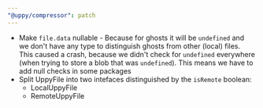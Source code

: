 ```yaml
---
"@uppy/compressor": patch
---
```


- Make `file.data` nullable - Because for ghosts it will be `undefined` and we don't have any type to distinguish ghosts from other (local) files. This caused a crash, because we didn't check for `undefined` everywhere (when trying to store a blob that was `undefined`). This means we have to add null checks in some packages
- Split UppyFile into two intefaces distinguished by the `isRemote` boolean:
  - LocalUppyFile
  - RemoteUppyFile
